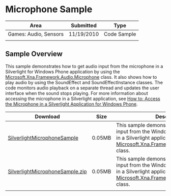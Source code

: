 # Microphone Sample

|Area|Submitted|Type|
|-|-|-|
Games: Audio, Sensors|11/19/2010|Code Sample
||||

## Sample Overview

This sample demonstrates how to get audio input from the microphone in a Silverlight for Windows Phone application by using the [Microsoft.Xna.Framework.Audio.Microphone](http://go.microsoft.com/fwlink/?LinkId=205806) class. It also shows how to play audio by using the SoundEffect and SoundEffectInstance classes. The code monitors audio playback on a separate thread and updates the user interface when the sound stops playing. For more information about accessing the microphone in a Silverlight application, see [How to: Access the Microphone in a Silverlight Application for Windows Phone](http://go.microsoft.com/fwlink/?LinkId=206663).

Download | Size | Description
---|---|---|
[SilverlightMicrophoneSample](https://github.com/simondarksidej/XNAGameStudio/tree/master/SamplesSilverlightMicrophoneSample) | 0.05MB | This sample demonstrates how to get audio input from the Windows Phone microphone in a Silverlight application by using the [Microsoft.Xna.Framework.Audio.Microphone](http://go.microsoft.com/fwlink/?LinkId=205806) class.
[SilverlightMicrophoneSample.zip](https://github.com/simondarksidej/XNAGameStudioZips/raw/zipsSilverlightMicrophoneSample.zip) | 0.05MB | This sample demonstrates how to get audio input from the Windows Phone microphone in a Silverlight application by using the [Microsoft.Xna.Framework.Audio.Microphone](http://go.microsoft.com/fwlink/?LinkId=205806) class.
||||
